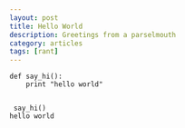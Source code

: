 ```yaml
---
layout: post
title: Hello World
description: Greetings from a parselmouth
category: articles
tags: [rant]
---
```


    def say_hi():
        print "hello world"
     

     say_hi()
    hello world
